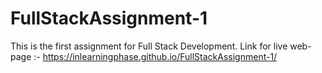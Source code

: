 # FullStackAssignment-1
This is the first assignment for Full Stack Development.
Link for live web-page :- https://inlearningphase.github.io/FullStackAssignment-1/
